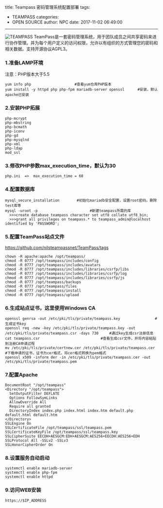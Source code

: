 title: Teampass 密码管理系统配置部署
tags:
  - TEAMPASS
categories:
  - OPEN SOURCE
author: NPC
date: 2017-11-02 06:49:00
---
![TEAMPASS](/images/pasted-0.png)
TeamPass是一套密码管理系统，用于团队成员之间共享密码来进行协作管理。并为每个用户定义的访问权限，允许以有组织的方式管理您的密码和相关数据。支持开源协议AGPL3。

<!--more-->

### 1.准备LAMP环境
   注意：PHP版本大于5.5
   
    yum info php                    #查看yum仓库PHP版本
    yum install -y httpd php php-fpm mariadb-server openssl      #安装，默认apache已安装


### 2.安装PHP拓展
    php-mcrypt
    php-mbstring
    php-bcmath
    php-iconv
    php-gd
    php-mysqlnd
    php-xml
    php-ldap
    mod_ssl



### 3.修改PHP参数max_execution_time，默认为30
    php.ini  =>  max_execution_time = 60


### 4.配置数据库

	mysql_secure_installation        #初始化mariadb安全配置，设置root密码，删除test库等
    mysql -uroot -p                        #新建teampass所需的库
      >>>create database teampass character set utf8 collate utf8_bin;
      >>>grant all privileges on teampass.* to teampass_admin@localhost identified by 'PASSWORD';


### 5.配置TeamPass站点文件
   https://github.com/nilsteampassnet/TeamPass/tags

	chown -R apache:apache /opt/teampass/
    chmod -R 0777 /opt/teampass/includes/config
    chmod -R 0777 /opt/teampass/includes/avatars
    chmod -R 0777 /opt/teampass/includes/libraries/csrfp/libs
    chmod -R 0777 /opt/teampass/includes/libraries/csrfp/log
    chmod -R 0777 /opt/teampass/includes/libraries/csrfp/js
    chmod -R 0777 /opt/teampass/backups
    chmod -R 0777 /opt/teampass/files
    chmod -R 0777 /opt/teampass/install
    chmod -R 0777 /opt/teampass/upload


### 6.生成站点证书，这里使用Windows CA
    openssl genrsa -out /etc/pki/tls/private/teampass.key                #生成证书key
    openssl req -new -key /etc/pki/tls/private/teampass.key -out  /etc/pki/tls/private/teampass.csr -days 730     #通过key生成csr注册信息
    cat teampass.csr                            #查看生成csr文件，并将内容粘贴到注册CA申请过程
    mv /etc/pki/tls/private/certnew.cer /etc/pki/tls/private/teampass.cer             #下载申请的证书，证书为cer格式，将cer格式转换为pem格式
    openssl x509 -inform der -in /etc/pki/tls/private/teampass.cer -out /etc/pki/tls/private/teampass.pem


### 7.配置Apache

    DocumentRoot "/opt/teampass"
    <Directory "/opt/teampass">
      SetOutputFilter DEFLATE
      Options FollowSymLinks
      AllowOverride All
      Require all granted
      DirectoryIndex index.php index.html index.htm default.php default.html default.htm
    </Directory>
    SSLEngine On
    SSLCertificateFile /opt/teampass/ssl/teampass.pem
    SSLCertificateKeyFile /opt/teampass/ssl/teampass.key
    SSLCipherSuite EECDH+AESGCM:EDH+AESGCM:AES256+EECDH:AES256+EDH
    SSLProtocol All -SSLv2 -SSLv3
    SSLHonorCipherOrder On



### 8.设置服务自动启动
    systemctl enable mariadb-server
    systemctl enable php-fpm
    systemctl enable httpd
   

### 9.访问WEB安装
    https://$IP_ADDRESS
